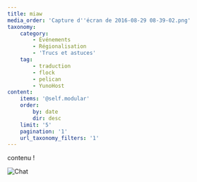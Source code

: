 ```yaml
---
title: miaw
media_order: 'Capture d''écran de 2016-08-29 08-39-02.png'
taxonomy:
    category:
        - Événements
        - Régionalisation
        - 'Trucs et astuces'
    tag:
        - traduction
        - flock
        - pelican
        - YunoHost
content:
    items: '@self.modular'
    order:
        by: date
        dir: desc
    limit: '5'
    pagination: '1'
    url_taxonomy_filters: '1'
---
```


contenu !

![Chat](Capture%20d'%C3%A9cran%20de%202016-08-29%2008-39-02.png)